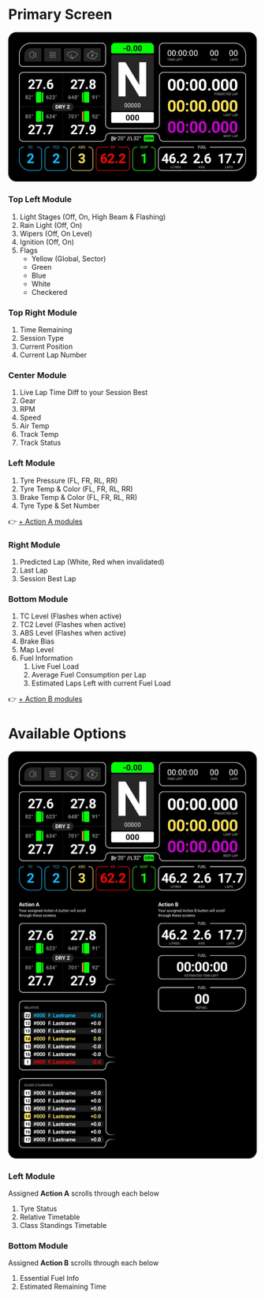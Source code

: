 # Primary Screen

![Primary Screen](images/Primary.jpg)

### Top Left Module
1. Light Stages (Off, On, High Beam & Flashing)
2. Rain Light (Off, On)
3. Wipers (Off, On Level)
4. Ignition (Off, On)
5. Flags
	* Yellow (Global, Sector)
	* Green
	* Blue
	* White
	* Checkered

### Top Right Module
1. Time Remaining
2. Session Type
3. Current Position
4. Current Lap Number

### Center Module
1. Live Lap Time Diff to your Session Best
2. Gear
3. RPM
4. Speed
5. Air Temp
6. Track Temp
7. Track Status

### Left Module 
1. Tyre Pressure (FL, FR, RL, RR)
2. Tyre Temp & Color (FL, FR, RL, RR)
3. Brake Temp & Color (FL, FR, RL, RR)
4. Tyre Type & Set Number

👉 [+ Action A modules](#available-options)

### Right Module
1. Predicted Lap (White, Red when invalidated)
2. Last Lap
3. Session Best Lap

### Bottom Module
1. TC Level (Flashes when active)
2. TC2 Level (Flashes when active)
3. ABS Level (Flashes when active)
4. Brake Bias
5. Map Level
6. Fuel Information
	1. Live Fuel Load
	2. Average Fuel Consumption per Lap
	3. Estimated Laps Left with current Fuel Load

👉 [+ Action B modules](#available-options)

# Available Options

![Primary Screen](images/PrimaryActions.jpg)

### Left Module 
Assigned **Action A** scrolls through each below

1. Tyre Status
2. Relative Timetable
3. Class Standings Timetable

### Bottom Module
Assigned **Action B** scrolls through each below

1. Essential Fuel Info
2. Estimated Remaining Time